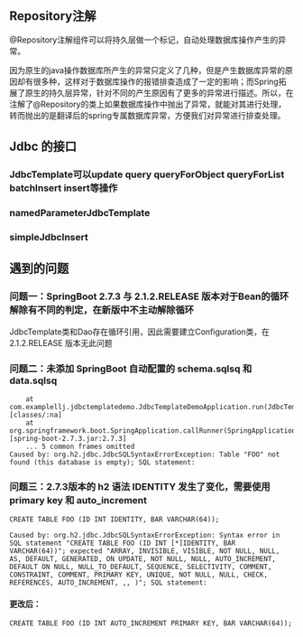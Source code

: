 ## Repository注解

@Repository注解组件可以将持久层做一个标记，自动处理数据库操作产生的异常。

因为原生的java操作数据库所产生的异常只定义了几种，但是产生数据库异常的原因却有很多种，这样对于数据库操作的报错排查造成了一定的影响；而Spring拓展了原生的持久层异常，针对不同的产生原因有了更多的异常进行描述。所以，在注解了@Repository的类上如果数据库操作中抛出了异常，就能对其进行处理，转而抛出的是翻译后的spring专属数据库异常，方便我们对异常进行排查处理。


## Jdbc 的接口

### JdbcTemplate可以update query queryForObject queryForList batchInsert insert等操作

### namedParameterJdbcTemplate

### simpleJdbcInsert

## 遇到的问题

### 问题一：SpringBoot 2.7.3 与 2.1.2.RELEASE 版本对于Bean的循环解除有不同的判定，在新版中不主动解除循环

JdbcTemplate类和Dao存在循环引用，因此需要建立Configuration类，在 2.1.2.RELEASE 版本无此问题

### 问题二：未添加 SpringBoot 自动配置的 schema.sqlsq 和 data.sqlsq

```
	at com.examplellj.jdbctemplatedemo.JdbcTemplateDemoApplication.run(JdbcTemplateDemoApplication.java:32) [classes/:na]
	at org.springframework.boot.SpringApplication.callRunner(SpringApplication.java:771) [spring-boot-2.7.3.jar:2.7.3]
	... 5 common frames omitted
Caused by: org.h2.jdbc.JdbcSQLSyntaxErrorException: Table "FOO" not found (this database is empty); SQL statement:
```

### 问题三：2.7.3版本的 h2 语法 IDENTITY 发生了变化，需要使用 primary key 和 auto_increment

```h2
CREATE TABLE FOO (ID INT IDENTITY, BAR VARCHAR(64));
```

```
Caused by: org.h2.jdbc.JdbcSQLSyntaxErrorException: Syntax error in SQL statement "CREATE TABLE FOO (ID INT [*]IDENTITY, BAR VARCHAR(64))"; expected "ARRAY, INVISIBLE, VISIBLE, NOT NULL, NULL, AS, DEFAULT, GENERATED, ON UPDATE, NOT NULL, NULL, AUTO_INCREMENT, DEFAULT ON NULL, NULL_TO_DEFAULT, SEQUENCE, SELECTIVITY, COMMENT, CONSTRAINT, COMMENT, PRIMARY KEY, UNIQUE, NOT NULL, NULL, CHECK, REFERENCES, AUTO_INCREMENT, ,, )"; SQL statement:
```

#### 更改后：

```h2
CREATE TABLE FOO (ID INT AUTO_INCREMENT PRIMARY KEY, BAR VARCHAR(64));
```
